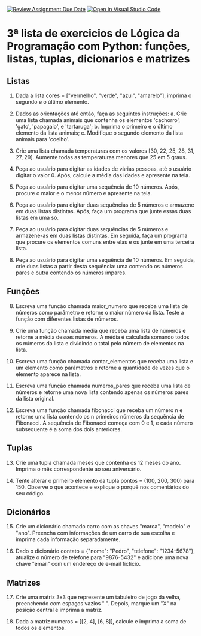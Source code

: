 [![Review Assignment Due Date](https://classroom.github.com/assets/deadline-readme-button-22041afd0340ce965d47ae6ef1cefeee28c7c493a6346c4f15d667ab976d596c.svg)](https://classroom.github.com/a/YIh0qM23)
[![Open in Visual Studio Code](https://classroom.github.com/assets/open-in-vscode-2e0aaae1b6195c2367325f4f02e2d04e9abb55f0b24a779b69b11b9e10269abc.svg)](https://classroom.github.com/online_ide?assignment_repo_id=16217043&assignment_repo_type=AssignmentRepo)
# 3ª lista de exercicios de Lógica da Programação com Python: funções, listas, tuplas, dicionarios e matrizes

## Listas

1. Dada a lista cores = ["vermelho", "verde", "azul", "amarelo"], imprima o segundo e o último elemento.

2. Dados as orientações até então, faça as seguintes instruções:
	a. Crie uma lista chamada animais que contenha os elementos 'cachorro', 'gato', 'papagaio', e 'tartaruga';
	b. Imprima o primeiro e o último elemento da lista animais;
	c. Modifique o segundo elemento da lista animais para 'coelho'.

3. Crie uma lista chamada temperaturas com os valores [30, 22, 25, 28, 31, 27, 29]. Aumente todas as temperaturas menores que 25 em 5 graus.

4. Peça ao usuário para digitar as idades de várias pessoas, até o usuário digitar o valor 0. Após, calcule a média das idades e apresente na tela.

5. Peça ao usuário para digitar uma sequência de 10 números. Após, procure o maior e o menor número e apresente na tela.

6. Peça ao usuário para digitar duas sequências de 5 números e armazene em duas listas distintas. Após, faça um programa que junte essas duas listas em uma só.

7. Peça ao usuário para digitar duas sequências de 5 números e armazene-as em duas listas distintas. Em seguida, faça um programa que procure os elementos comuns entre elas e os junte em uma terceira lista.

8. Peça ao usuário para digitar uma sequência de 10 números. Em seguida, crie duas listas a partir desta sequência: uma contendo os números pares e outra contendo os números ímpares.

## Funções

8. Escreva uma função chamada maior_numero que receba uma lista de números como parâmetro e retorne o maior número da lista. Teste a função com diferentes listas de números.

9. Crie uma função chamada media que receba uma lista de números e retorne a média desses números. A média é calculada somando todos os números da lista e dividindo o total pelo número de elementos na lista.

10. Escreva uma função chamada contar_elementos que receba uma lista e um elemento como parâmetros e retorne a quantidade de vezes que o elemento aparece na lista.

11. Escreva uma função chamada numeros_pares que receba uma lista de números e retorne uma nova lista contendo apenas os números pares da lista original.

12. Escreva uma função chamada fibonacci que receba um número n e retorne uma lista contendo os n primeiros números da sequência de Fibonacci. A sequência de Fibonacci começa com 0 e 1, e cada número subsequente é a soma dos dois anteriores.

## Tuplas

13. Crie uma tupla chamada meses que contenha os 12 meses do ano. Imprima o mês correspondente ao seu aniversário.

14. Tente alterar o primeiro elemento da tupla pontos = (100, 200, 300) para 150. Observe o que acontece e explique o porquê nos comentários do seu código.

## Dicionários

15. Crie um dicionário chamado carro com as chaves "marca", "modelo" e "ano". Preencha com informações de um carro de sua escolha e imprima cada informação separadamente.

16. Dado o dicionário contato = {"nome": "Pedro", "telefone": "1234-5678"}, atualize o número de telefone para "9876-5432" e adicione uma nova chave "email" com um endereço de e-mail fictício.

## Matrizes

17. Crie uma matriz 3x3 que represente um tabuleiro de jogo da velha, preenchendo com espaços vazios " ". Depois, marque um "X" na posição central e imprima a matriz.
    
19. Dada a matriz numeros = [[2, 4], [6, 8]], calcule e imprima a soma de todos os elementos.

